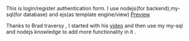 This is login/register authentication form. I use nodejs(for backend),my-sql(for database) and ejs(as template engine/view) 
[Preview](https://mysql-loginform-nodejs.herokuapp.com/)

Thanks to Brad traversy , I started with his  [video](https://www.youtube.com/watch?v=6FOq4cUdH8k&t=3823s) and then use my my-sql and nodejs knowledge to add more functionality in it .
